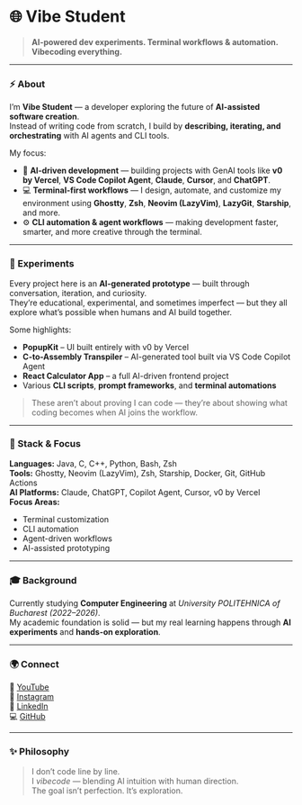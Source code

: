 # 🌐 Vibe Student

> **AI-powered dev experiments. Terminal workflows & automation. Vibecoding everything.**

---

### ⚡ About

I’m **Vibe Student** — a developer exploring the future of **AI-assisted software creation**.  
Instead of writing code from scratch, I build by **describing, iterating, and orchestrating** with AI agents and CLI tools.

My focus:  
- 🧠 **AI-driven development** — building projects with GenAI tools like **v0 by Vercel**, **VS Code Copilot Agent**, **Claude**, **Cursor**, and **ChatGPT**.  
- 💻 **Terminal-first workflows** — I design, automate, and customize my environment using **Ghostty**, **Zsh**, **Neovim (LazyVim)**, **LazyGit**, **Starship**, and more.  
- ⚙️ **CLI automation & agent workflows** — making development faster, smarter, and more creative through the terminal.  

---

### 🧪 Experiments

Every project here is an **AI-generated prototype** — built through conversation, iteration, and curiosity.  
They’re educational, experimental, and sometimes imperfect — but they all explore what’s possible when humans and AI build together.  

Some highlights:
- **PopupKit** – UI built entirely with v0 by Vercel  
- **C-to-Assembly Transpiler** – AI-generated tool built via VS Code Copilot Agent  
- **React Calculator App** – a full AI-driven frontend project  
- Various **CLI scripts**, **prompt frameworks**, and **terminal automations**

> These aren’t about proving I can code — they’re about showing what coding becomes when AI joins the workflow.

---

### 🧰 Stack & Focus

**Languages:** Java, C, C++, Python, Bash, Zsh  
**Tools:** Ghostty, Neovim (LazyVim), Zsh, Starship, Docker, Git, GitHub Actions  
**AI Platforms:** Claude, ChatGPT, Copilot Agent, Cursor, v0 by Vercel  
**Focus Areas:**  
- Terminal customization  
- CLI automation  
- Agent-driven workflows  
- AI-assisted prototyping  

---

### 🎓 Background

Currently studying **Computer Engineering** at *University POLITEHNICA of Bucharest (2022–2026)*.  
My academic foundation is solid — but my real learning happens through **AI experiments** and **hands-on exploration**.  

---

### 🌍 Connect

🎥 [YouTube](https://www.youtube.com/@VibeStudent)  
📸 [Instagram](https://www.instagram.com/vibestudent.ai/)  
💼 [LinkedIn](https://www.linkedin.com/in/florianariasu/)  
💻 [GitHub](https://github.com/florian-ariasu)

---

### ✨ Philosophy

> I don’t code line by line.  
> I *vibecode* — blending AI intuition with human direction.  
> The goal isn’t perfection. It’s exploration.
